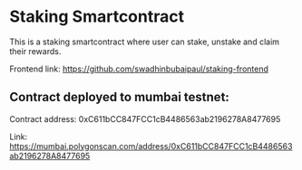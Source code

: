 # Staking Smartcontract

This is a staking smartcontract where user can stake, unstake and claim their rewards.

Frontend link: https://github.com/swadhinbubaipaul/staking-frontend

## Contract deployed to mumbai testnet:

Contract address: 0xC611bCC847FCC1cB4486563ab2196278A8477695

Link: https://mumbai.polygonscan.com/address/0xC611bCC847FCC1cB4486563ab2196278A8477695
